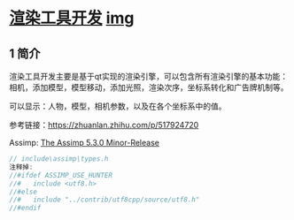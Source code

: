 # [渲染工具开发](./)   [img](./img)  

## 1 简介 

渲染工具开发主要是基于qt实现的渲染引擎，可以包含所有渲染引擎的基本功能：相机，添加模型，模型移动，添加光照，渲染次序，坐标系转化和广告牌机制等。

可以显示：人物，模型，相机参数，以及在各个坐标系中的值。 

参考链接：https://zhuanlan.zhihu.com/p/517924720

Assimp:  [The Assimp 5.3.0 Minor-Release](https://github.com/assimp/assimp/releases/tag/v5.3.0)   

```c++
// include\assimp\types.h
注释掉:
//#ifdef ASSIMP_USE_HUNTER
//#   include <utf8.h>
//#else
//#   include "../contrib/utf8cpp/source/utf8.h"
//#endif
```

